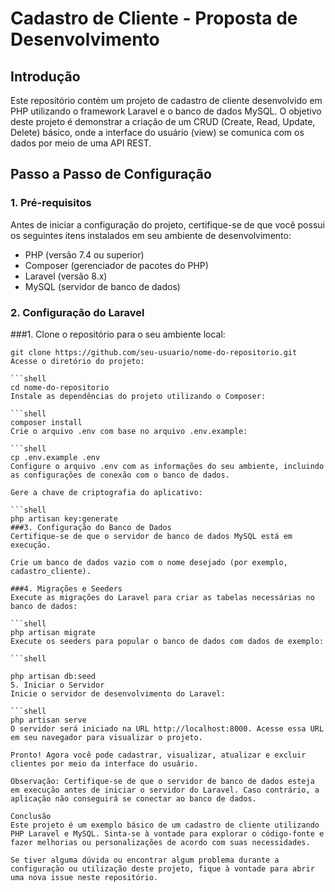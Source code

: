 # Cadastro de Cliente - Proposta de Desenvolvimento

## Introdução
Este repositório contém um projeto de cadastro de cliente desenvolvido em PHP utilizando o framework Laravel e o banco de dados MySQL. O objetivo deste projeto é demonstrar a criação de um CRUD (Create, Read, Update, Delete) básico, onde a interface do usuário (view) se comunica com os dados por meio de uma API REST.

## Passo a Passo de Configuração

### 1. Pré-requisitos
Antes de iniciar a configuração do projeto, certifique-se de que você possui os seguintes itens instalados em seu ambiente de desenvolvimento:

- PHP (versão 7.4 ou superior)
- Composer (gerenciador de pacotes do PHP)
- Laravel (versão 8.x)
- MySQL (servidor de banco de dados)

### 2. Configuração do Laravel

###1. Clone o repositório para o seu ambiente local:

   ```shell
   git clone https://github.com/seu-usuario/nome-do-repositorio.git
Acesse o diretório do projeto:

   ```shell
cd nome-do-repositorio
Instale as dependências do projeto utilizando o Composer:

   ```shell
composer install
Crie o arquivo .env com base no arquivo .env.example:

   ```shell
cp .env.example .env
Configure o arquivo .env com as informações do seu ambiente, incluindo as configurações de conexão com o banco de dados.

Gere a chave de criptografia do aplicativo:

   ```shell
php artisan key:generate
###3. Configuração do Banco de Dados
Certifique-se de que o servidor de banco de dados MySQL está em execução.

Crie um banco de dados vazio com o nome desejado (por exemplo, cadastro_cliente).

###4. Migrações e Seeders
Execute as migrações do Laravel para criar as tabelas necessárias no banco de dados:

   ```shell
php artisan migrate
Execute os seeders para popular o banco de dados com dados de exemplo:

   ```shell

php artisan db:seed
5. Iniciar o Servidor
Inicie o servidor de desenvolvimento do Laravel:

   ```shell
php artisan serve
O servidor será iniciado na URL http://localhost:8000. Acesse essa URL em seu navegador para visualizar o projeto.

Pronto! Agora você pode cadastrar, visualizar, atualizar e excluir clientes por meio da interface do usuário.

Observação: Certifique-se de que o servidor de banco de dados esteja em execução antes de iniciar o servidor do Laravel. Caso contrário, a aplicação não conseguirá se conectar ao banco de dados.

Conclusão
Este projeto é um exemplo básico de um cadastro de cliente utilizando PHP Laravel e MySQL. Sinta-se à vontade para explorar o código-fonte e fazer melhorias ou personalizações de acordo com suas necessidades.

Se tiver alguma dúvida ou encontrar algum problema durante a configuração ou utilização deste projeto, fique à vontade para abrir uma nova issue neste repositório.

